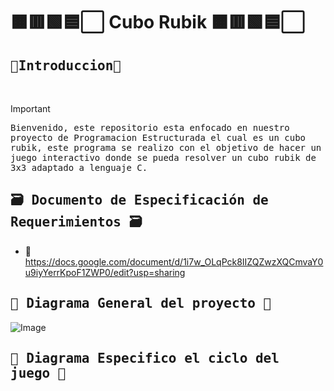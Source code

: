 # 🟧🟥🟩🟦⬜ Cubo Rubik 🟧🟥🟩🟦⬜
## <samp>💨Introduccion💨</samp>
<br>

> [!IMPORTANT]
>
> <samp>Bienvenido, este repositorio esta enfocado en nuestro proyecto de Programacion Estructurada el cual es un cubo rubik, este programa se realizo
con el objetivo de hacer un juego interactivo donde se pueda resolver un cubo rubik de 3x3 adaptado a lenguaje C.<samp>
>


## <samp>🗃️ Documento de Especificación de Requerimientos 🗃️ <samp>
- 📎https://docs.google.com/document/d/1i7w_OLqPck8IIZQZwzXQCmvaY0u9iyYerrKpoF1ZWP0/edit?usp=sharing
  
## <samp>🎯 Diagrama General del proyecto 🎯 <samp>
![Image](https://github.com/user-attachments/assets/f6643aaf-afbb-44de-bff5-dbd78dd6b179)
## <samp>🎯 Diagrama Especifico el ciclo del juego 🎯 <samp>

